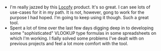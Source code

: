 * I'm really jazzed by this [Locofy](https://www.locofy.ai/)
 product. It's so great. I can see lots of use-cases for it in my path. It is not, however, gong to work for the purpose I had hoped. I'm going to keep using it though. Such a great tool.
* Spent a lot of time over the last few days digging deep in to developing some "sophisticated" VLOOKUP type formulas in some spreadsheets on which I'm working. I fially solved some problems I've dealt with on previous projects and feel a lot more comfort with the tool.